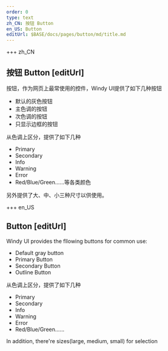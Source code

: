 ```yaml
---
order: 0
type: text
zh_CN: 按钮 Button
en_US: Button
editUrl: $BASE/docs/pages/button/md/title.md
---
```


+++  zh_CN 
## 按钮 Button [editUrl]  
按钮，作为网页上最常使用的控件，Windy UI提供了如下几种按钮

- 默认的灰色按钮
- 主色调的按钮
- 次色调的按钮
- 只显示边框的按钮

从色调上区分，提供了如下几种
- Primary
- Secondary
- Info
- Warning
- Error
- Red/Blue/Green......等各类颜色

另外提供了大、中、小三种尺寸以供使用。


+++  en_US 
## Button [editUrl] 

Windy UI provides the fllowing buttons for common use:

- Default gray button
- Primary Button
- Secondary Button
- Outline Button

从色调上区分，提供了如下几种
- Primary
- Secondary
- Info
- Warning
- Error
- Red/Blue/Green......

In addition, there're sizes(large, medium, small) for selection